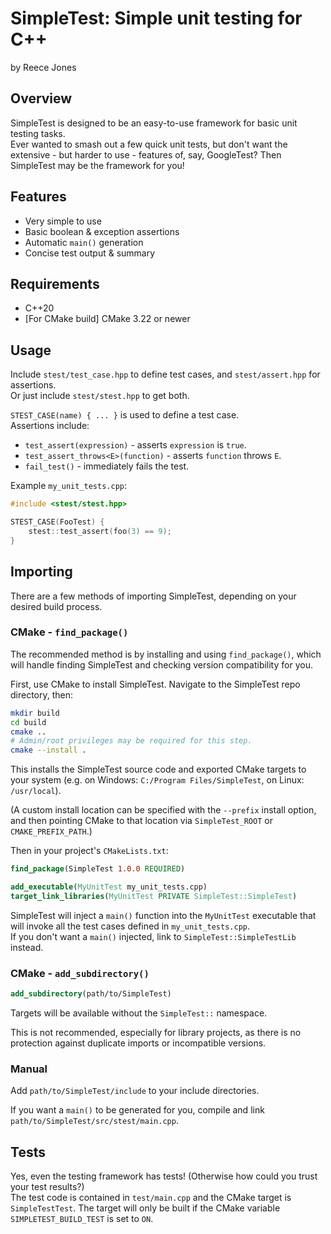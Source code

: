 # SimpleTest: Simple unit testing for C++

by Reece Jones

## Overview

SimpleTest is designed to be an easy-to-use framework for basic unit testing tasks.  
Ever wanted to smash out a few quick unit tests, but don't want the extensive - but harder to use - features of, say, GoogleTest?
Then SimpleTest may be the framework for you!

## Features

 - Very simple to use
 - Basic boolean & exception assertions
 - Automatic `main()` generation
 - Concise test output & summary

## Requirements

 - C++20
 - [For CMake build] CMake 3.22 or newer

## Usage

Include `stest/test_case.hpp` to define test cases, and `stest/assert.hpp` for assertions.  
Or just include `stest/stest.hpp` to get both.

`STEST_CASE(name) { ... }` is used to define a test case.  
Assertions include:

 - `test_assert(expression)` - asserts `expression` is `true`.
 - `test_assert_throws<E>(function)` - asserts `function` throws `E`.
 - `fail_test()` - immediately fails the test.

Example `my_unit_tests.cpp`:

```c++
#include <stest/stest.hpp>

STEST_CASE(FooTest) {
    stest::test_assert(foo(3) == 9);
}
```

## Importing

There are a few methods of importing SimpleTest, depending on your desired build process.

### CMake - `find_package()`

The recommended method is by installing and using `find_package()`, which will handle finding SimpleTest and checking version compatibility for you.

First, use CMake to install SimpleTest. Navigate to the SimpleTest repo directory, then:

```bash
mkdir build
cd build
cmake ..
# Admin/root privileges may be required for this step.
cmake --install .
```

This installs the SimpleTest source code and exported CMake targets to your system (e.g. on Windows: `C:/Program Files/SimpleTest`, on Linux: `/usr/local`).

(A custom install location can be specified with the `--prefix` install option, and then pointing CMake to that location via `SimpleTest_ROOT` or `CMAKE_PREFIX_PATH`.)

Then in your project's `CMakeLists.txt`:

```cmake
find_package(SimpleTest 1.0.0 REQUIRED)

add_executable(MyUnitTest my_unit_tests.cpp)
target_link_libraries(MyUnitTest PRIVATE SimpleTest::SimpleTest)
```

SimpleTest will inject a `main()` function into the `MyUnitTest` executable that will invoke all the test cases defined in `my_unit_tests.cpp`.  
If you don't want a `main()` injected, link to `SimpleTest::SimpleTestLib` instead.

### CMake - `add_subdirectory()`

```cmake
add_subdirectory(path/to/SimpleTest)
```

Targets will be available without the `SimpleTest::` namespace.

This is not recommended, especially for library projects, as there is no protection against duplicate imports or incompatible versions.

### Manual

Add `path/to/SimpleTest/include` to your include directories.

If you want a `main()` to be generated for you, compile and link `path/to/SimpleTest/src/stest/main.cpp`.

## Tests

Yes, even the testing framework has tests! (Otherwise how could you trust your test results?)  
The test code is contained in `test/main.cpp` and the CMake target is `SimpleTestTest`. The target will only be built if the CMake variable `SIMPLETEST_BUILD_TEST` is set to `ON`.
